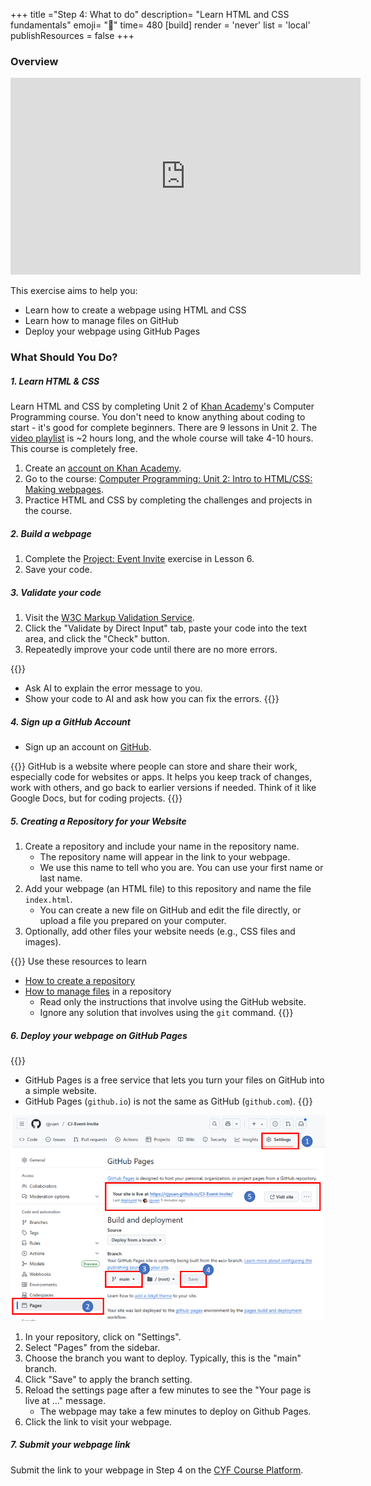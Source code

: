 +++
title ="Step 4: What to do"
description= "Learn HTML and CSS fundamentals"
emoji= "🤖"
time= 480
[build]
  render = 'never'
  list = 'local'
  publishResources = false 
+++

### Overview

<iframe width="560" height="315" src="https://www.youtube.com/embed/9i83JvV6Cdo?si=jkSSHxEfr1fiV3Bh" title="YouTube video player" frameborder="0" allow="accelerometer; autoplay; clipboard-write; encrypted-media; gyroscope; picture-in-picture; web-share" referrerpolicy="strict-origin-when-cross-origin" allowfullscreen></iframe>

This exercise aims to help you:
- Learn how to create a webpage using HTML and CSS
- Learn how to manage files on GitHub
- Deploy your webpage using GitHub Pages

### What Should You Do?

##### 1. Learn HTML & CSS

Learn HTML and CSS by completing Unit 2 of [Khan Academy](https://www.khanacademy.org)'s Computer Programming course. You don't need to know anything about coding to start - it's good for complete beginners. There are 9 lessons in Unit 2. The [video playlist](https://www.youtube.com/playlist?list=PLC51FJvpvRvyK3n1d-Kth7ldHO__Tpygr) is ~2 hours long, and the whole course will take 4-10 hours. This course is completely free.

1. Create an [account on Khan Academy](https://www.khanacademy.org/computing/computer-programming/html-css).
2. Go to the course: [Computer Programming: Unit 2: Intro to HTML/CSS: Making webpages](https://www.khanacademy.org/computing/computer-programming/html-css).
3. Practice HTML and CSS by completing the challenges and projects in the course.
   
##### 2. Build a webpage

1. Complete the [Project: Event Invite](https://www.khanacademy.org/computing/computer-programming/html-css/css-layout-properties/pp/project-event-invite) exercise in Lesson 6.
2. Save your code.

##### 3. Validate your code

1. Visit the [W3C Markup Validation Service](https://validator.w3.org/).
2. Click the "Validate by Direct Input" tab, paste your code into the text area, and click the "Check" button.
3. Repeatedly improve your code until there are no more errors.

{{<note type="tip" title="Using AI to help you understand and fix coding errors">}}
- Ask AI to explain the error message to you.
- Show your code to AI and ask how you can fix the errors.
{{</note>}}

##### 4. Sign up a GitHub Account

- Sign up an account on [GitHub](https://github.com/).

{{<note type="note" title="Note">}}
GitHub is a website where people can store and share their work, especially code for websites or apps. It helps you keep track of changes, work with others, and go back to earlier versions if needed. Think of it like Google Docs, but for coding projects.
{{</note>}}

##### 5. Creating a Repository for your Website

1. Create a repository and include your name in the repository name.
    - The repository name will appear in the link to your webpage.
    - We use this name to tell who you are. You can use your first name or last name. 
2. Add your webpage (an HTML file) to this repository and name the file `index.html`.
    - You can create a new file on GitHub and edit the file directly, or upload a file you prepared on your computer.
3. Optionally, add other files your website needs (e.g., CSS files and images).

{{<note type="note" title="Note">}}
Use these resources to learn
- [How to create a repository](https://docs.github.com/en/repositories/creating-and-managing-repositories/creating-a-new-repository)
- [How to manage files](https://docs.github.com/en/repositories/working-with-files/managing-files) in a repository
  - Read only the instructions that involve using the GitHub website. 
  - Ignore any solution that involves using the `git` command.
{{</note>}}

##### 6. Deploy your webpage on GitHub Pages

{{<note type="note" title="Note">}}
- GitHub Pages is a free service that lets you turn your files on GitHub into a simple website.
- GitHub Pages (`github.io`) is not the same as GitHub (`github.com`).
{{</note>}}

![Configuring Github Page settings](step-4-github-pages-setting.png)

1. In your repository, click on "Settings".
2. Select "Pages" from the sidebar.
3. Choose the branch you want to deploy. Typically, this is the "main" branch.
4. Click "Save" to apply the branch setting.
5. Reload the settings page after a few minutes to see the "Your page is live at ..." message.
   - The webpage may take a few minutes to deploy on Github Pages.
6. Click the link to visit your webpage.

##### 7. Submit your webpage link  

Submit the link to your webpage in Step 4 on the [CYF Course Platform](https://application-process.codeyourfuture.io/).